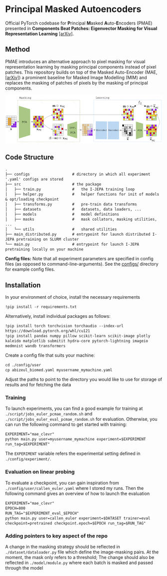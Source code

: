 # Principal Masked Autoencoders

Official PyTorch codebase for **P**rincipal **M**asked **A**uto-**E**ncoders (PMAE) presented in **Components Beat Patches: Eigenvector Masking for Visual Representation Learning** 
[\[arXiv\]](https://alicebizeul.github.io/assets/pdf/mae.pdf).

## Method
PMAE introduces an alternative approach to pixel masking for visual representation learning by masking principal components instead of pixel patches. This repository builds on top of the Masked Auto-Encoder (MAE, [\[arXiv\]](https://arxiv.org/pdf/2111.06377)) a prominent baseline for Masked Image Modelling (MIM) and replaces the masking of patches of pixels by the masking of principal components.

![pmae](https://github.com/alicebizeul/pmae/blob/main/assets/diagram-20241228-2.png)

## Code Structure

```
.
├── configs                   # directory in which all experiment '.yaml' configs are stored
├── src                       # the package
│   ├── train.py              #   the I-JEPA training loop
│   ├── helper.py             #   helper functions for init of models & opt/loading checkpoint
│   ├── transforms.py         #   pre-train data transforms
│   ├── datasets              #   datasets, data loaders, ...
│   ├── models                #   model definitions
│   ├── masks                 #   mask collators, masking utilities, ...
│   └── utils                 #   shared utilities
├── main_distributed.py       # entrypoint for launch distributed I-JEPA pretraining on SLURM cluster
└── main.py                   # entrypoint for launch I-JEPA pretraining locally on your machine
```

**Config files:**
Note that all experiment parameters are specified in config files (as opposed to command-line-arguments). See the [configs/](configs/) directory for example config files.


## Installation 

In your environment of choice, install the necessary requirements

    !pip install -r requirements.txt 

Alternatively, install individual packages as follows:

    !pip install torch torchvision torchaudio --index-url https://download.pytorch.org/whl/cu121
    !pip install pandas numpy pillow scikit-learn scikit-image plotly kaleido matplotlib submitit hydra-core pytorch-lightning imageio medmnist wandb transformers

Create a config file that suits your machine:

    cd ./config/user
    cp abizeul_biomed.yaml myusername_mymachine.yaml

Adjust the paths to point to the directory you would like to use for storage of results and for fetching the data

### Training
To launch experiments, you can find a good example for training at  ```./script/jobs_euler_pcmae_random.sh``` and ```./script/jobs_euler_eval_pcmae_random.sh``` for evaluation. Otherwise, you can run the following command to get started with training: 

    EXPERIMENT="mae_clevr"
    python main.py user=myusername_mymachine experiment=$EXPERIMENT run_tag=$EXPERIMENT"

The ```EXPERIMENT``` variable refers the experimental setting defined in ```./config/experiment/```. 

### Evaluation on linear probing
To evaluate a checkpoint, you can gain inspiration from ```./config/user/callen_euler.yaml``` where I stored my runs. Then the following command gives an overview of how to launch the evaluation

    EXPERIMENT="mae_clevr"
    EPOCH=800
    RUN_TAG="$EXPERIMENT_eval_$EPOCH"
    python main.py user=callen_euler experiment=$DATASET trainer=eval checkpoint=pretrained checkpoint.epoch=$EPOCH run_tag=$RUN_TAG"


### Adding pointers to key aspect of the repo 

A change in the masking strategy should be reflected in ```./dataset/dataloader.py``` file which define the image-masking pairs. At the moment, the mask only refers to a threshold; The change should also be reflected in ```./model/module.py``` where each batch is masked and passed through the model
